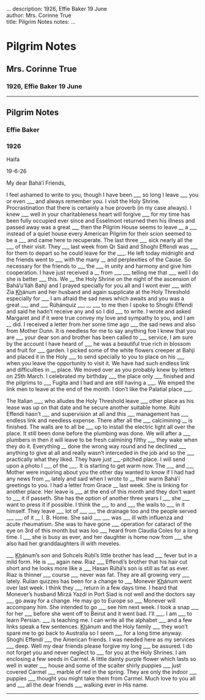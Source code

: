 ...
description: 1926, Effie Baker 19 June  
author: Mrs. Corinne True  
title: Pilgrim Notes 
notes:
...


# Pilgrim Notes  
## Mrs. Corinne True  
### 1926, Effie Baker 19 June  

------




## Pilgrim Notes

### Effie Baker

### 1926

Haifa
 
19-6-26  

My dear Bahá’í Friends,  

I feel ashamed to write to you, though I have been ___ so long I leave ___ you or even ___ and always remember you. I visit the Holy Shrine. Procrastination that there is certainly a hue proverb (in my case always). I knew ___ well in your charitableness heart will forgive ___ for my time has been fully occupied ever since and Esselmont returned then his illness and passed away was a great ___ then the Pilgrim House seems to leave __ a ___ instead of a quiet house every American Pilgrim for their scion seemed to be a ___ and came here to recuperate. The last three ___ sick nearly all the ___ of their visit. They ___ last week from Qr Said and Shoghi Effendi was ___ for them to depart so he could leave for the ___. He left today midnight and the friends went to ___ with the many __ and perplexities of the Cause. So necessary for the friends to ___ the ___ in unity and harmony and give him cooperation. I have just received a __ from ___ ___ telling me that ___ well I do she is better ___ this. We __ the Holy Shrine on the night of the ascension of Bahá’u’lláh Bahjí and I prayed specially for you all and I wont ever ___ with Zia <u>Kh</u>ánum and her husband and again supplicate at the Holy Threshold especially for ___ I am afraid the sad news which awaits and you was a great ___ and ___ Rúḥánquiz ___ __ ___ to me then I spoke to Shoghi Effendi and said he hadn’t receive any and so I did ___ to write. I wrote and asked Margaret and if it were true convey my love and sympathy to you, and I am __ did. I received a letter from her some time ago ___ the sad news and also from Mother Dunn. It is needless for me to say anything foe I knew that you are ___ your dear son and brother has been called to ___ service, I am sure by the account I have heard of ___ he was a beautiful true rich in blossom and fruit for  ___ garden. I picked some of the white flowers creeper at Bahjí and placed it in the Holy ___ to send specially to you to place on his ___ when you leave the opportunity to visit it. We have had such endless link and difficulties in __ place. We moved over as you probably knew by letters on 25th March. I celebrated my birthday ___ the place only ___ finished and the pilgrims to ___ Fugita and I had and are still having a ___. We emped the link men to leave at the end of the month. I don’t like the Palatial place ___.  

The Italian ___, who alludes the Holy Threshold leave ___ other place as his lease was up on that date and he secure another suitable home. Rúḥí Effendi hasn’t ___ and supervision at all and this ___ management has ___ endless link and needless expense. There after all the ___ calcimining __ is finished. The walls are to all be ___ up to install the electric light all over the place. It still been done before the plumbing was done. We will after a ___ plumbers in then it will leave to be fresh calmining filthy ___ they wake when they do it. Everything __ done the wrong way round and he declined ___ anything to give at all and really wasn’t interceded in the job and so the ___ practically what they liked. They have just ___-pitched place. I will send upon a photo I ___ of the ___. It is starting to get warm now. The ___ and ___ Mother were inquiring about you the other day wanted to know if I had had any news from __ lately and said when I wrote to __ their warm Bahá’í greetings to you. I had a letter from Grace __ last week. She is linking for another place. Her leave is ___ at the end of this month and they don’t want to ___ it if passeth. She has the option of another three years I ___ she ___ want to press it if possible. I think the ___ to and ___ the wails to ___ in it himself. They leave ___ lot of ___ ___ the drainage too and the people served ___ ___ of it __ I. B. Home. She said ___ ___ was ___ ill with influenza and acute rheumatism. She was to have gone ___ operation for cataract of the eye on 3rd of this month but was loo ___ heard from Claudia Coles for a long time. I ___ she is busy as ever, and her daughter is home now from ___ she also had her granddaughters ill with meveles.  

___ <u>Kh</u>ánum’s son and Sohcels Rúḥí’s little brother has lead ___ fever but in a mild form. He is ___ again new. Riaz ___ Effendi’s brother that his hair cut short and he looks more like a ___ Ḥasan Rúḥá’s son is still as fat as ever. Riaz is thinner ___ course ___ never was fat. They are all growing very ___ lately. Rulian quizzes has been for a change to ___ Monever <u>Kh</u>ánum went over last week. I think they ___ return in a few days time. I heard that Monever’s husband Mírzá Yazdí in Port Siad is not well and the doctors say ___ go away for a change. He may go to Europe so ___ Monever will accompany him. She intended to go ___ see him next week. I took a snap ___ for her ___ before she went off to Beirut and it went bad. I’ll ___. I am ___ to learn Persian. ___ is teaching me. I can write all the alphabet ___ and a few links speak a few sentences. <u>Kh</u>ánum and the Holy family ___ they won’t spare me to go back to Australia so I seem ___ for a long time anyway. Shoghi Effendi ___ the American friends. I was needed here as my services ___ deep. Well my dear friends please forgive my long ___ be assured. I do not forget you and never neglect to ___ for you at the Holy Shrines. I am enclosing a few seeds in Carmel. A little dainty purple flower which lasts so well in water ___ house and some of the scaiter shirly puppies ___ just covered Carmel ___ marble of red in the spring. They are only the indoor ___ puppies ___ thought you might take them from Carmel. Much love to you all and ___ all the dear friends ___ walking ever in His name.  

___